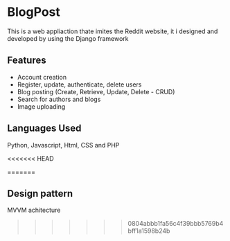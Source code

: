 # BlogPost
 This is a web appliaction thate imites the Reddit website, it i designed and developed by using the Django framework
 
## Features
- Account creation 
- Register, update, authenticate, delete users
- Blog posting (Create, Retrieve, Update, Delete - CRUD)
- Search for authors and blogs
- Image uploading

## Languages Used
Python, Javascript, Html, CSS and PHP

<<<<<<< HEAD

=======
## Design pattern

MVVM achitecture
>>>>>>> 0804abbb1fa56c4f39bbb5769b4bff1a1598b24b
